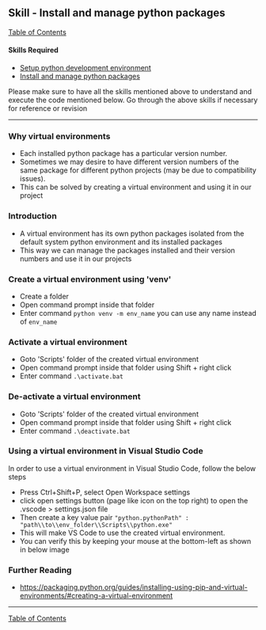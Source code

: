 ## Skill - Install and manage python packages
[Table of Contents](https://nagasudhir.blogspot.com/2020/04/taming-python-table-of-contents.html)

#### Skills Required
* [Setup python development environment](https://nagasudhir.blogspot.com/2020/04/setup-python-development-environment_14.html)
* [Install and manage python packages](https://nagasudhir.blogspot.com/2020/05/install-and-manage-packages-in-python.html)

Please make sure to have all the skills mentioned above to understand and execute the code mentioned below. Go through the above skills if necessary for reference or revision
<hr/>

### Why virtual environments
* Each installed python package has a particular version number.
* Sometimes we may desire to have different version numbers of the same package for different python projects (may be due to compatibility issues).
* This can be solved by creating a virtual environment and using it in our project

### Introduction
* A virtual environment has its own python packages isolated from the default system python environment and its installed packages
* This way we can manage the packages installed and their version numbers and use it in our projects

### Create a virtual environment using 'venv'
* Create a folder
* Open command prompt inside that folder
* Enter command `python venv -m env_name` 
you can use any name instead of `env_name` 

### Activate a virtual environment
* Goto 'Scripts' folder of the created virtual environment
* Open command prompt inside that folder using Shift + right click
* Enter command `.\activate.bat`

### De-activate a virtual environment
* Goto 'Scripts' folder of the created virtual environment
* Open command prompt inside that folder using Shift + right click
* Enter command `.\deactivate.bat`

### Using a virtual environment in Visual Studio Code
In order to use a virtual environment in Visual Studio Code, follow the below steps
* Press Ctrl+Shift+P, select Open Workspace settings
* click open settings button (page like icon on the top right) to open the .vscode > settings.json file
* Then create a key value pair `"python.pythonPath" : "path\\to\\env_folder\\Scripts\\python.exe"`
* This will make VS Code to use the created virtual environment.
* You can verify this by keeping your mouse at the bottom-left as shown in below image

### Further Reading
* https://packaging.python.org/guides/installing-using-pip-and-virtual-environments/#creating-a-virtual-environment

<hr/>

[Table of Contents](https://nagasudhir.blogspot.com/2020/04/taming-python-table-of-contents.html)

<!--stackedit_data:
eyJwcm9wZXJ0aWVzIjoidGl0bGU6IEluc3RhbGwgYW5kIG1hbm
FnZSBwYWNrYWdlcyBpbiBweXRob25cbmF1dGhvcjogTmFnYXN1
ZGhpciBQdWxsYVxuZGF0ZTogJzIwMjAtMDUtMjUnXG50YWdzOi
AncHl0aG9uLCBsZWFybmluZywgdHV0b3JpYWwsIHRhbWluZ19w
eXRob25fc2tpbGwnXG5jYXRlZ29yaWVzOiB0YW1pbmdfcHl0aG
9uX3NraWxsXG4iLCJoaXN0b3J5IjpbMTUzNzQ5NDMwMCwtMzg4
NTU4NDMwLDE1Nzk2NTQ0MTQsNTk1NjU3NDI2LDE2NDY1ODc4NC
wxMDk2Njk5MTU3LDE5MjU3ODQ5MTUsNzI2Njc0NTY4LDE0MTI3
NjAwNTQsMjEwMzkwMjQxLDczMDk5ODExNl19
-->